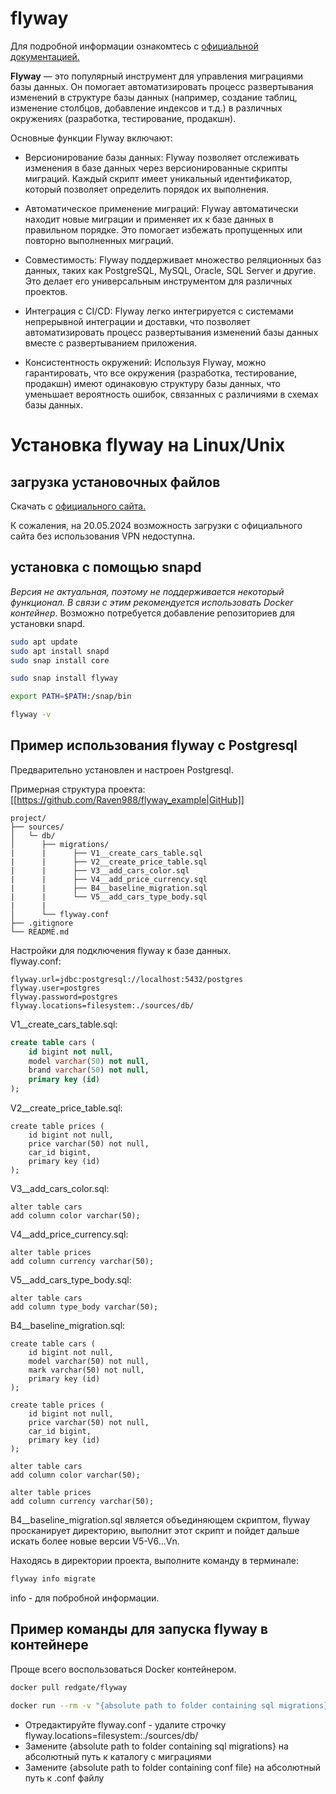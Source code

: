 # flyway

Для подробной информации ознакомтесь с [официальной документацией.](https://documentation.red-gate.com/fd/)  

**Flyway** — это популярный инструмент для управления миграциями базы данных. Он помогает автоматизировать процесс развертывания изменений в структуре базы данных (например, создание таблиц, изменение столбцов, добавление индексов и т.д.) в различных окружениях (разработка, тестирование, продакшн).

Основные функции Flyway включают:

 * Версионирование базы данных: Flyway позволяет отслеживать изменения в базе данных через версионированные скрипты миграций. Каждый скрипт имеет уникальный идентификатор, который позволяет определить порядок их выполнения.

 * Автоматическое применение миграций: Flyway автоматически находит новые миграции и применяет их к базе данных в правильном порядке. Это помогает избежать пропущенных или повторно выполненных миграций.

 * Совместимость: Flyway поддерживает множество реляционных баз данных, таких как PostgreSQL, MySQL, Oracle, SQL Server и другие. Это делает его универсальным инструментом для различных проектов.

 * Интеграция с CI/CD: Flyway легко интегрируется с системами непрерывной интеграции и доставки, что позволяет автоматизировать процесс развертывания изменений базы данных вместе с развертыванием приложения.

 * Консистентность окружений: Используя Flyway, можно гарантировать, что все окружения (разработка, тестирование, продакшн) имеют одинаковую структуру базы данных, что уменьшает вероятность ошибок, связанных с различиями в схемах базы данных.

# Установка flyway на Linux/Unix
## загрузка установочных файлов
Скачать с [официального сайта.](https://www.red-gate.com/products/flyway/editions)  

К сожаления, на 20.05.2024 возможность загрузки с официального сайта без использования VPN недоступна.  

## установка с помощью snapd
_Версия не актуальная, поэтому не поддерживается некоторый функционал. В связи с этим рекомендуется использовать Docker контейнер_.
Возможно потребуется добавление репозиториев для установки snapd.
```bash
sudo apt update
sudo apt install snapd
sudo snap install core
```
```bash
sudo snap install flyway
```
```bash
export PATH=$PATH:/snap/bin
```
```bash
flyway -v
```
## Пример использования flyway с Postgresql
Предварительно установлен и настроен Postgresql.  

Примерная структура проекта: [[https://github.com/Raven988/flyway_example|GitHub]]
```
project/  
├── sources/  
│   └─ db/  
│      ├── migrations/  
|      |      ├── V1__create_cars_table.sql
|      |      ├── V2__create_price_table.sql
|      |      ├── V3__add_cars_color.sql
|      |      ├── V4__add_price_currency.sql
|      |      ├── B4__baseline_migration.sql
|      |      └── V5__add_cars_type_body.sql 
|      | 
│      └── flyway.conf  
├── .gitignore  
└── README.md  
```

Настройки для подключения flyway к базе данных.  
flyway.conf:
```
flyway.url=jdbc:postgresql://localhost:5432/postgres
flyway.user=postgres
flyway.password=postgres
flyway.locations=filesystem:./sources/db/
```

V1__create_cars_table.sql:
```sql
create table cars (
    id bigint not null,
    model varchar(50) not null,
    brand varchar(50) not null,
    primary key (id)
);
```
V2__create_price_table.sql:
```
create table prices (
    id bigint not null,
    price varchar(50) not null,
    car_id bigint,
    primary key (id)
);
```
V3__add_cars_color.sql:
```
alter table cars
add column color varchar(50);
```
V4__add_price_currency.sql:
```
alter table prices
add column currency varchar(50);
```
V5__add_cars_type_body.sql:
```
alter table cars
add column type_body varchar(50);
```

B4__baseline_migration.sql:
```
create table cars (
    id bigint not null,
    model varchar(50) not null,
    mark varchar(50) not null,
    primary key (id)
);

create table prices (
    id bigint not null,
    price varchar(50) not null,
    car_id bigint,
    primary key (id)
);

alter table cars
add column color varchar(50);

alter table prices
add column currency varchar(50);
```
B4__baseline_migration.sql является объединяющем скриптом, flyway просканирует директорию, выполнит этот скрипт и пойдет дальше искать более новые версии V5-V6...Vn.

Находясь в директории проекта, выполните команду в терминале:
```bash
flyway info migrate
```
info - для побробной информации.

## Пример команды для запуска flyway в контейнере 
Проще всего воспользоваться Docker контейнером.

```bash
docker pull redgate/flyway
```

```bash
docker run --rm -v "{absolute path to folder containing sql migrations}:/flyway/sql" -v "{absolute path to folder containing conf file}:/flyway/conf" redgate/flyway migrate
```
 * Отредактируйте flyway.conf - удалите строчку flyway.locations=filesystem:./sources/db/
 * Замените {absolute path to folder containing sql migrations} на абсолютный путь к каталогу с миграциями
 * Замените {absolute path to folder containing conf file} на абсолютный путь к .conf файлу
